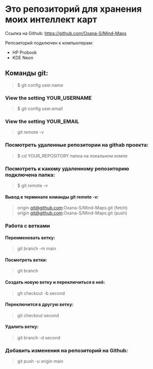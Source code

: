 # Это репозиторий для хранения моих интеллект карт

Ссылка на Github: https://github.com/Oxana-S/Mind-Maps

Репозиторий подключен к компьютерам:

- HP Probook
- KDE Neon

## Команды git:

> $ git config user.name

### View the setting YOUR_USERNAME

> $ git config user.email

### View the setting YOUR_EMAIL

> git remote -v

### Посмотреть удаленные репозитории на githab проекта:

> $ cd YOUR_REPOSITORY папка на локальном компе

### Посмотреть к какому удаленному репозиторию подключена папка:

> $ git remote -v

#### Вывод в терминале команды git remote -v:

> origin git@github.com:Oxana-S/Mind-Maps.git (fetch)  
> origin git@github.com:Oxana-S/Mind-Maps.git (push)

### Работа с ветками

#### Переименовать ветку:

> git branch -m main

#### Посмотреть ветки:

> git branch

#### Создать новую ветку и переключиться в неё:

> git checkout -b second

#### Переключится в другую ветку:

> git checkout second

#### Удалить ветку:

> git branch -d second

### Добавить изменения на репозиторий на Github:

> git push -u origin main

